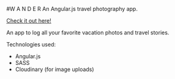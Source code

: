 #W A N D E R
An Angular.js travel photography app.

[Check it out here!](https://wander-travel.herokuapp.com/)

An app to log all your favorite vacation photos and travel stories.


Technologies used:
* Angular.js
* SASS
* Cloudinary (for image uploads)